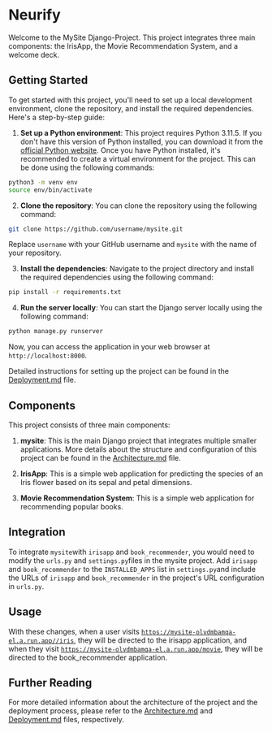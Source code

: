 # Neurify

Welcome to the MySite Django-Project. This project integrates three main components: the IrisApp, the Movie Recommendation System, and a welcome deck. 

## Getting Started

To get started with this project, you'll need to set up a local development environment, clone the repository, and install the required dependencies. Here's a step-by-step guide:

1. **Set up a Python environment**: This project requires Python 3.11.5. If you don't have this version of Python installed, you can download it from the [official Python website](https://www.python.org/downloads/). Once you have Python installed, it's recommended to create a virtual environment for the project. This can be done using the following commands:

```bash
python3 -m venv env
source env/bin/activate
```

2. **Clone the repository**: You can clone the repository using the following command:

```bash
git clone https://github.com/username/mysite.git
```

Replace <code>username</code> with your GitHub username and <code>mysite</code> with the name of your repository.

3. **Install the dependencies**: Navigate to the project directory and install the required dependencies using the following command:

```bash
pip install -r requirements.txt
```

4. **Run the server locally**: You can start the Django server locally using the following command:

```bash
python manage.py runserver
```

Now, you can access the application in your web browser at <code>http://localhost:8000</code>.

Detailed instructions for setting up the project can be found in the [Deployment.md](deployment.md) file.

## Components

This project consists of three main components:

1. **mysite**: This is the main Django project that integrates multiple smaller applications. More details about the structure and configuration of this project can be found in the [Architecture.md](Architecture.md) file.

2. **IrisApp**: This is a simple web application for predicting the species of an Iris flower based on its sepal and petal dimensions. 

3. **Movie Recommendation System**: This is a simple web application for recommending popular books.

## Integration

To integrate <code>mysite</code>with <code>irisapp</code> and <code>book_recommender</code>, you would need to modify the <code>urls.py</code> and <code>settings.py</code>files in the mysite project. Add <code>irisapp</code> and <code>book_recommender</code> to the <code>INSTALLED_APPS</code> list in <code>settings.py</code>and include the URLs of <code>irisapp</code> and <code>book_recommender</code> in the project's URL configuration in <code>urls.py</code>.

## Usage

With these changes, when a user visits <code>https://mysite-olvdmbamqa-el.a.run.app//iris</code>, they will be directed to the irisapp application, and when they visit <code>https://mysite-olvdmbamqa-el.a.run.app/movie</code>, they will be directed to the book_recommender application.


## Further Reading

For more detailed information about the architecture of the project and the deployment process, please refer to the [Architecture.md](Architecture.md) and [Deployment.md](deployment.md) files, respectively.